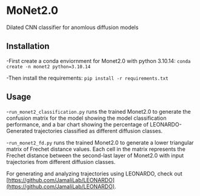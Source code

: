 # MoNet2.0
Dilated CNN classifier for anomlous diffusion models

## Installation
-First create a conda enviornment for Monet2.0 with python 3.10.14: `conda create -n monet2 python=3.10.14`

-Then install the requirements: `pip install -r requirements.txt`

## Usage
-`run_monet2_classification.py` runs the trained Monet2.0 to generate the confusion matrix for the model showing the model classification performance, and a bar chart showing the percentage of LEONARDO-Generated trajectories classified as different diffusion classes.

-`run_monet2_fd.py` runs the trained Monet2.0 to generate a lower triangular matrix of Frechet distance values. Each cell in the matrix represents the Frechet distance between the second-last layer of Monet2.0 with input trajectories from different diffusion classes.

For generating and analyzing trajectories using LEONARDO, check out [https://github.com/JamaliLab/LEONARDO](https://github.com/JamaliLab/LEONARDO).
